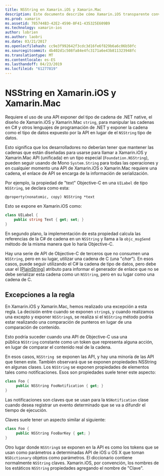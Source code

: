 ```yaml
---
title: NSString en Xamarin.iOS y Xamarin.Mac
description: Este documento describe cómo Xamarin.iOS transparente convierte objetos NSString C# cadena de objetos, cuando esto no sucede.
ms.prod: xamarin
ms.assetid: 785744B3-42E2-4590-8F41-435325E609B9
ms.technology: xamarin-ios
author: lobrien
ms.author: laobri
ms.date: 03/21/2017
ms.openlocfilehash: cc9e3f992642f3cdc3d16fe6f829b6a6c06b50fc
ms.sourcegitcommit: 4b402d1c508fa84e4fc3171a6e43b811323948fc
ms.translationtype: MT
ms.contentlocale: es-ES
ms.lasthandoff: 04/23/2019
ms.locfileid: "61277819"
---
```

# <a name="nsstring-in-xamarinios-and-xamarinmac"></a>NSString en Xamarin.iOS y Xamarin.Mac

Requiere el uso de una API exponer del tipo de cadena de .NET native, el diseño de Xamarin.iOS y Xamarin.Mac `string`, para manipular las cadenas en C# y otros lenguajes de programación de .NET y exponer la cadena como el tipo de datos expuesto por la API en lugar de el `NSString` tipo de datos.

Esto significa que los desarrolladores no deberían tener que mantener las cadenas que están diseñadas para usarse para llamar a Xamarin.iOS y Xamarin.Mac API (unificada) en un tipo especial (`Foundation.NSString`), pueden seguir usando de Mono `System.String` para todas las operaciones y en cualquier momento una API de Xamarin.iOS o Xamarin.Mac requiere una cadena, el enlace de API se encarga de la información de serialización.

Por ejemplo, la propiedad de "text" Objective-C en una `UILabel` de tipo `NSString`, se declara como esta:

```objc
@property(nonatomic, copy) NSString *text
```

Esto se expone en Xamarin.iOS como:

```csharp
class UILabel {
    public string Text { get; set; }
}
```

En segundo plano, la implementación de esta propiedad calcula las referencias de la C# de cadena en un `NSString` y llama a la `objc_msgSend` método de la misma manera que lo haría Objective-C.

Hay una serie de API de Objective-C de terceros que no consumen una `NSString`, pero en su lugar, utilizar una cadena de C (una "*char*"). En esos casos, puede seguir utilizando el C# la cadena de tipo de datos, pero debe usar el [[PlainString]](~/cross-platform/macios/binding/objective-c-libraries.md) atributo para informar el generador de enlace que no se debe serializar esta cadena como un `NSString`, pero en su lugar como una cadena de C.

 <a name="Exceptions_to_the_Rule" />

## <a name="exceptions-to-the-rule"></a>Excepciones a la regla

En Xamarin.iOS y Xamarin.Mac, hemos realizado una excepción a esta regla. La decisión entre cuando se exponen `string`s, y cuando realizamos una excepto y exponer `NSString`s, se realiza si el `NSString` método podría estar realizando una comparación de punteros en lugar de una comparación de contenido.

Esto podría suceder cuando una API de Objective-C usa una pública `NSString` constante como un token que representa alguna acción, en lugar de comparar el contenido real de la cadena.

En esos casos, `NSString`  se exponen las API, y hay una minoría de las API que tienen este. También observará que se exponen propiedades NSString en algunas clases. Los `NSString` se exponen propiedades de elementos tales como notificaciones. Esos son propiedades suele tener este aspecto:

```csharp
class Foo {
     public NSString FooNotification { get; }
}
```
Las notificaciones son claves que se usan para la `NSNotification` clase cuando desea registrar un evento determinado que se va a difundir el tiempo de ejecución.

Claves suele tener un aspecto similar al siguiente:

```csharp
class Foo {
     public NSString FooBarKey { get; }
}
```

Otro lugar donde `NSString`s se exponen en la API es como los tokens que se usan como parámetros a determinadas API de iOS u OS X que toman `NSDictionary` objetos como parámetros. El diccionario contiene normalmente `NSString` claves. Xamarin.iOS, por convención, los nombres de los estáticos `NSString` propiedades agregando el nombre de "Clave".
